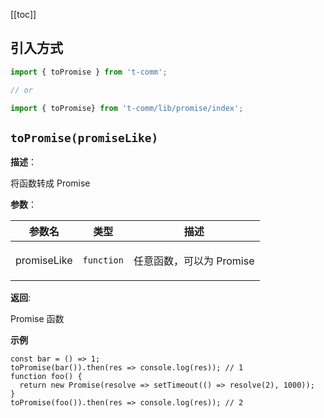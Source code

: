 [[toc]]

## 引入方式

```ts
import { toPromise } from 't-comm';

// or

import { toPromise} from 't-comm/lib/promise/index';
```


## `toPromise(promiseLike)` 


**描述**：<p>将函数转成 Promise</p>

**参数**：


| 参数名 | 类型 | 描述 |
| --- | --- | --- |
| promiseLike | <code>function</code> | <p>任意函数，可以为 Promise</p> |

**返回**: <p>Promise 函数</p>

**示例**

```
const bar = () => 1;
toPromise(bar()).then(res => console.log(res)); // 1
function foo() {
  return new Promise(resolve => setTimeout(() => resolve(2), 1000));
}
toPromise(foo()).then(res => console.log(res)); // 2

```
